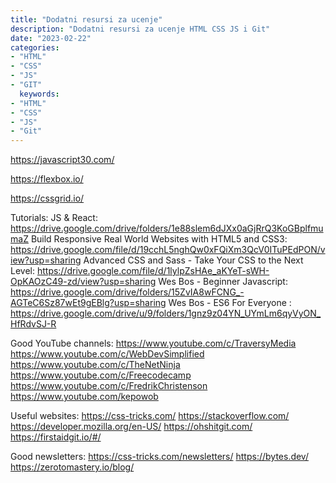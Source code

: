 ```yaml
---
title: "Dodatni resursi za ucenje"
description: "Dodatni resursi za ucenje HTML CSS JS i Git"
date: "2023-02-22"
categories:
- "HTML"
- "CSS"
- "JS"
- "GIT"
  keywords:
- "HTML"
- "CSS"
- "JS"
- "Git"
---
```


https://javascript30.com/

https://flexbox.io/

https://cssgrid.io/

Tutorials:
JS & React: https://drive.google.com/drive/folders/1e88slem6dJXx0aGjRrQ3KoGBplfmumaZ
Build Responsive Real World Websites with HTML5 and CSS3:
https://drive.google.com/file/d/19cchL5nghQw0xFQiXm3QcV0ITuPEdPON/view?usp=sharing
Advanced CSS and Sass - Take Your CSS to the Next Level: https://drive.google.com/file/d/1lylpZsHAe_aKYeT-sWH-OpKAOzC49-zd/view?usp=sharing
Wes Bos - Beginner Javascript:
https://drive.google.com/drive/folders/15ZvIA8wFCNG_-AGTeC6Sz87wEt9gEBlg?usp=sharing
Wes Bos - ES6 For Everyone : https://drive.google.com/drive/u/9/folders/1gnz9z04YN_UYmLm6qyVyON_HfRdvSJ-R

Good YouTube channels:
https://www.youtube.com/c/TraversyMedia
https://www.youtube.com/c/WebDevSimplified
https://www.youtube.com/c/TheNetNinja
https://www.youtube.com/c/Freecodecamp
https://www.youtube.com/c/FredrikChristenson
https://www.youtube.com/kepowob

Useful websites:
https://css-tricks.com/
https://stackoverflow.com/
https://developer.mozilla.org/en-US/
https://ohshitgit.com/
https://firstaidgit.io/#/

Good newsletters:
https://css-tricks.com/newsletters/
https://bytes.dev/
https://zerotomastery.io/blog/